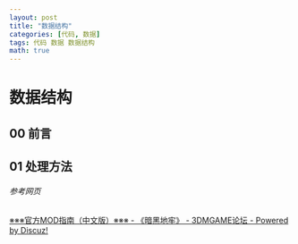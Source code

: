 ```yaml
---
layout: post
title: "数据结构"
categories: [代码, 数据]
tags: 代码 数据 数据结构
math: true
---
```


# 数据结构

## 00 前言

## 01 处理方法

###### 参考网页

[※※※官方MOD指南（中文版）※※※ - 《暗黑地牢》 - 3DMGAME论坛 - Powered by Discuz!](https://bbs.3dmgame.com/thread-6043031-1-1.html)

